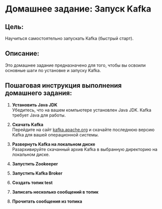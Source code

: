 # Домашнее задание: Запуск Kafka

## Цель:
Научиться самостоятельно запускать Kafka (быстрый старт).

## Описание:
Это домашнее задание предназначено для того, чтобы вы освоили основные шаги по установке и запуску Kafka.

## Пошаговая инструкция выполнения домашнего задания:

1. **Установить Java JDK**  
   Убедитесь, что на вашем компьютере установлен Java JDK. Kafka требует Java для работы.

2. **Скачать Kafka**  
   Перейдите на сайт [kafka.apache.org](https://kafka.apache.org) и скачайте последнюю версию Kafka для вашей операционной системы.

3. **Развернуть Kafka на локальном диске**  
   Разархивируйте скачанный архив Kafka в выбранную директорию на локальном диске.

4. **Запустить Zookeeper**  

5. **Запустить Kafka Broker**
   
7. **Создать топик test**
   
9. **Записать несколько сообщений в топик**
    
11. **Прочитать сообщения из топика**
